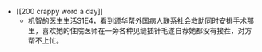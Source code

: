 - [[200 crappy word a day]]
	- 机智的医生生活S1E4，看到颂华帮外国病人联系社会救助同时安排手术那里，喜欢她的住院医师在一旁各种见缝插针毛遂自荐她都没有接茬，对方帮不上忙。